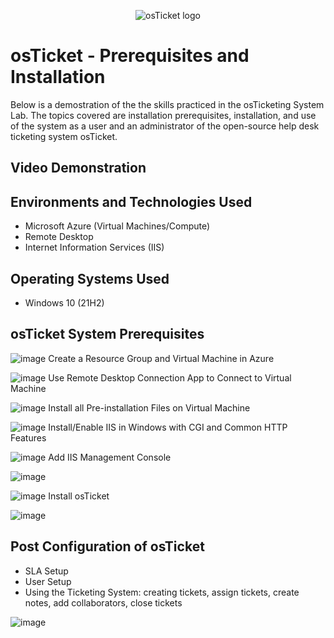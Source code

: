 <p align="center">
<img src="https://i.imgur.com/Clzj7Xs.png" alt="osTicket logo"/>
</p>

<h1>osTicket - Prerequisites and Installation</h1>
Below is a demostration of the the skills practiced in the osTicketing System Lab.  The topics covered are installation prerequisites, installation, and use of the system as a user and an administrator of the open-source help desk ticketing system osTicket.<br />
 <p>



   

 </p>
 



<h2>Video Demonstration</h2>

<h2>Environments and Technologies Used</h2>

- Microsoft Azure (Virtual Machines/Compute)
- Remote Desktop
- Internet Information Services (IIS)

<h2>Operating Systems Used </h2>

- Windows 10</b> (21H2)

<h2>osTicket System Prerequisites</h2>

![image](https://github.com/Kathy-Miller/osTicket-prereqs/assets/148352721/deba916f-90db-4be3-9a77-5d0febe9553f) Create a Resource Group and Virtual Machine in Azure


![image](https://github.com/Kathy-Miller/osTicket-prereqs/assets/148352721/5df0eac1-fa79-4e1c-b462-ca6420036a76) Use Remote Desktop Connection App to Connect to Virtual Machine


![image](https://github.com/Kathy-Miller/osTicket-prereqs/assets/148352721/49ca2657-1645-45a7-bd76-3f9f3e302989) Install all Pre-installation Files on Virtual Machine


![image](https://github.com/Kathy-Miller/osTicket-prereqs/assets/148352721/08e4b42c-67df-4826-8835-19c8aaacdae1) Install/Enable IIS in Windows with CGI and Common HTTP Features

![image](https://github.com/Kathy-Miller/osTicket-prereqs/assets/148352721/ee3d72e6-3d1a-4dbb-87bd-d407710a2d22) Add IIS Management Console

 
![image](https://github.com/Kathy-Miller/osTicket-prereqs/assets/148352721/71de295d-f707-499c-ad6d-1aa21869ac39)




![image](https://github.com/Kathy-Miller/osTicket-prereqs/assets/148352721/4a107db5-9263-4544-98ec-6251c5696a7b) Install osTicket
  
 
![image](https://github.com/Kathy-Miller/osTicket-prereqs/assets/148352721/71de295d-f707-499c-ad6d-1aa21869ac39)



<h2>Post Configuration of osTicket</h2>

- SLA Setup
- User Setup
- Using the Ticketing System: creating tickets, assign tickets, create notes, add collaborators, close tickets

 
![image](https://github.com/Kathy-Miller/osTicket-prereqs/assets/148352721/71de295d-f707-499c-ad6d-1aa21869ac39)
<br />


              
